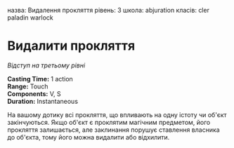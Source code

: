 назва: Видалення прокляття рівень: 3 школа: abjuration класів: cler paladin warlock

# Видалити прокляття
_Відступ на третьому рівні_

**Casting Time:** 1 action    
**Range:** Touch    
**Components:** V, S    
**Duration:** Instantaneous

На вашому дотику всі прокляття, що впливають на одну істоту чи об'єкт закінчуються. Якщо об'єкт є проклятим магічним предметом, його прокляття залишається, але заклинання порушує ставлення власника до об'єкта, тому його можна видалити або відхилити. 